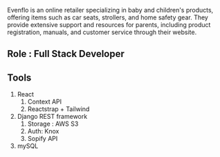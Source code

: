 
Evenflo is an online retailer specializing in baby and children's products, offering items such as car seats, strollers, and home safety gear. They provide extensive support and resources for parents, including product registration, manuals, and customer service through their website.

## Role : Full Stack Developer


## Tools
1. React
	1. Context API
	2. Reactstrap + Tailwind
2. Django REST framework
	1. Storage : AWS S3
	2. Auth: Knox
	3. Sopify API
3. mySQL

